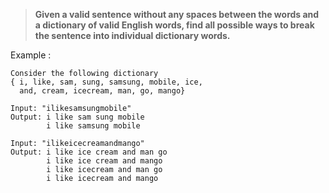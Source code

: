 > **Given a valid sentence without any spaces between the words and a dictionary of valid English words, find all possible ways to break the sentence into individual dictionary words.**

Example :
```
Consider the following dictionary 
{ i, like, sam, sung, samsung, mobile, ice, 
  and, cream, icecream, man, go, mango}

Input: "ilikesamsungmobile"
Output: i like sam sung mobile
        i like samsung mobile

Input: "ilikeicecreamandmango"
Output: i like ice cream and man go
        i like ice cream and mango
        i like icecream and man go
        i like icecream and mango
```